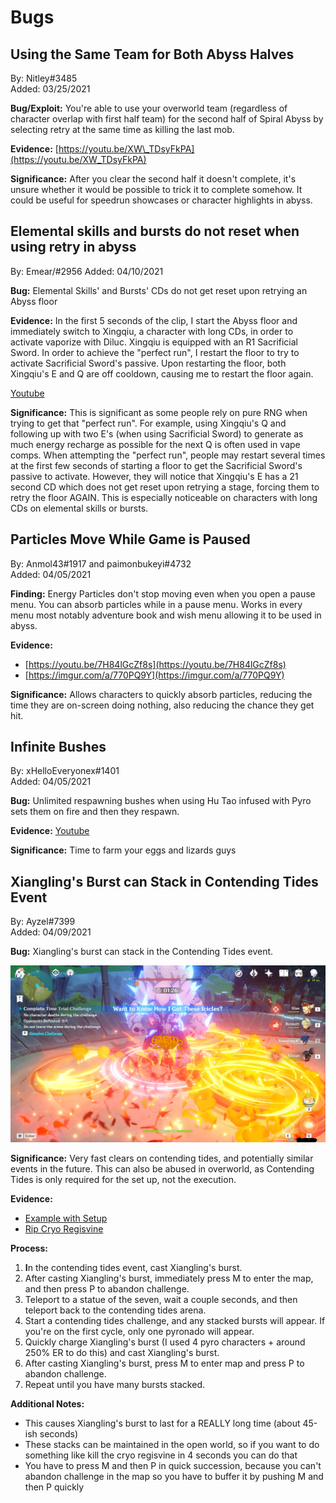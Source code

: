 # Bugs

## Using the Same Team for Both Abyss Halves

By: Nitley\#3485  
Added: 03/25/2021

**Bug/Exploit:** You're able to use your overworld team \(regardless of character overlap with first half team\) for the second half of Spiral Abyss by selecting retry at the same time as killing the last mob.

**Evidence:** [https://youtu.be/XW\_TDsyFkPA](https://youtu.be/XW_TDsyFkPA)

**Significance:** After you clear the second half it doesn't complete, it's unsure whether it would be possible to trick it to complete somehow. It could be useful for speedrun showcases or character highlights in abyss.

## Elemental skills and bursts do not reset when using retry in abyss

By: Emear/\#2956 Added: 04/10/2021

**Bug:** Elemental Skills' and Bursts' CDs do not get reset upon retrying an Abyss floor

**Evidence:** In the first 5 seconds of the clip, I start the Abyss floor and immediately switch to Xingqiu, a character with long CDs, in order to activate vaporize with Diluc. Xingqiu is equipped with an R1 Sacrificial Sword. In order to achieve the "perfect run", I restart the floor to try to activate Sacrificial Sword's passive. Upon restarting the floor, both Xingqiu's E and Q are off cooldown, causing me to restart the floor again.

[Youtube](https://youtu.be/3_QlBz5P5B8)

**Significance:** This is significant as some people rely on pure RNG when trying to get that "perfect run". For example, using Xingqiu's Q and following up with two E's \(when using Sacrificial Sword\) to generate as much energy recharge as possible for the next Q is often used in vape comps. When attempting the "perfect run", people may restart several times at the first few seconds of starting a floor to get the Sacrificial Sword's passive to activate. However, they will notice that Xingqiu's E has a 21 second CD which does not get reset upon retrying a stage, forcing them to retry the floor AGAIN. This is especially noticeable on characters with long CDs on elemental skills or bursts.

## Particles Move While Game is Paused

By: Anmol43\#1917 and paimonbukeyi\#4732  
Added: 04/05/2021

**Finding:** Energy Particles don't stop moving even when you open a pause menu. You can absorb particles while in a pause menu. Works in every menu most notably adventure book and wish menu allowing it to be used in abyss.

**Evidence:**

* [https://youtu.be/7H84lGcZf8s](https://youtu.be/7H84lGcZf8s)
* [https://imgur.com/a/770PQ9Y](https://imgur.com/a/770PQ9Y)

**Significance:** Allows characters to quickly absorb particles, reducing the time they are on-screen doing nothing, also reducing the chance they get hit.

## Infinite Bushes

By: xHelloEveryonex\#1401  
Added: 04/05/2021

**Bug:** Unlimited respawning bushes when using Hu Tao infused with Pyro sets them on fire and then they respawn.

**Evidence:** [Youtube](https://youtu.be/R5D-seBcdnU)

**Significance:** Time to farm your eggs and lizards guys

## Xiangling's Burst can Stack in Contending Tides Event

By: Ayzel\#7399  
Added: 04/09/2021

**Bug:** Xiangling's burst can stack in the Contending Tides event.

![](../../../.gitbook/assets/xlburststack.png)

**Significance:** Very fast clears on contending tides, and potentially similar events in the future. This can also be abused in overworld, as Contending Tides is only required for the set up, not the execution.

**Evidence:**

* [Example with Setup](https://youtu.be/OVFeSfE8pSQ)
* [Rip Cryo Regisvine](https://youtu.be/V9_AoUDVKaY)

**Process:**

1. **I**n the contending tides event, cast Xiangling's burst.
2. After casting Xiangling's burst, immediately press M to enter the map, and then press P to abandon challenge.
3. Teleport to a statue of the seven, wait a couple seconds, and then teleport back to the contending tides arena.
4. Start a contending tides challenge, and any stacked bursts will appear. If you're on the first cycle, only one pyronado will appear.
5. Quickly charge Xiangling's burst \(I used 4 pyro characters + around 250% ER to do this\) and cast Xiangling's burst.
6. After casting Xiangling's burst, press M to enter map and press P to abandon challenge.
7. Repeat until you have many bursts stacked.

**Additional Notes:**

* This causes Xiangling's burst to last for a REALLY long time \(about 45-ish seconds\)
* These stacks can be maintained in the open world, so if you want to do something like kill the cryo regisvine in 4 seconds you can do that
* You have to press M and then P in quick succession, because you can't abandon challenge in the map so you have to buffer it by pushing M and then P quickly[ ](https://youtu.be/V9_AoUDVKaY)

